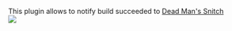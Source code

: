 This plugin allows to notify build succeeded to [Dead Man's
Snitch](https://deadmanssnitch.com/)  
![](docs/images/スクリーンショット_2016-06-12_0.51.44_のコピー.png)
